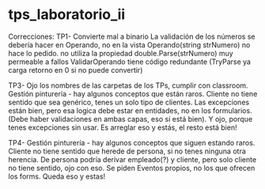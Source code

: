 # tps_laboratorio_ii
Correcciones:
TP1-
Convierte mal a binario
La validación de los números se debería hacer en Operando, no en la vista
Operando(string strNumero) no hace lo pedido. no utiliza la propiedad
double.Parse(strNumero) muy permeable a fallos
ValidarOperando tiene código redundante (TryParse ya carga retorno en 0 si no puede convertir)

TP3-
Ojo los nombres de las carpetas de los TPs, cumplir con classroom. Gestión pinturería - hay algunos
conceptos que están raros. Cliente no tiene sentido que sea genérico, tenes un solo tipo de clientes.
Las excepciones están bien, pero esa logica debe estar en entidades, no en los formularios. (Debe
haber validaciones en ambas capas, eso sí está bien). Y ojo, porque tenes excepciones sin usar. Es
arreglar eso y estás, el resto está bien!

TP4-
Gestión pinturería - hay algunos conceptos que siguen estando raros. Cliente no tiene sentido que
herede de persona, si no tenes ninguna otra herencia. De persona podría derivar empleado(?) y
cliente, pero solo cliente no tiene sentido, ojo con eso. Se piden Eventos propios, no los que
ofrecen los forms. Queda eso y estas!
